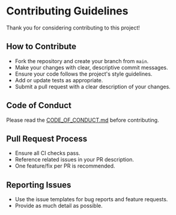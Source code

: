 # Contributing Guidelines

Thank you for considering contributing to this project!

## How to Contribute
- Fork the repository and create your branch from `main`.
- Make your changes with clear, descriptive commit messages.
- Ensure your code follows the project's style guidelines.
- Add or update tests as appropriate.
- Submit a pull request with a clear description of your changes.

## Code of Conduct
Please read the [CODE_OF_CONDUCT.md](CODE_OF_CONDUCT.md) before contributing.

## Pull Request Process
- Ensure all CI checks pass.
- Reference related issues in your PR description.
- One feature/fix per PR is recommended.

## Reporting Issues
- Use the issue templates for bug reports and feature requests.
- Provide as much detail as possible.
